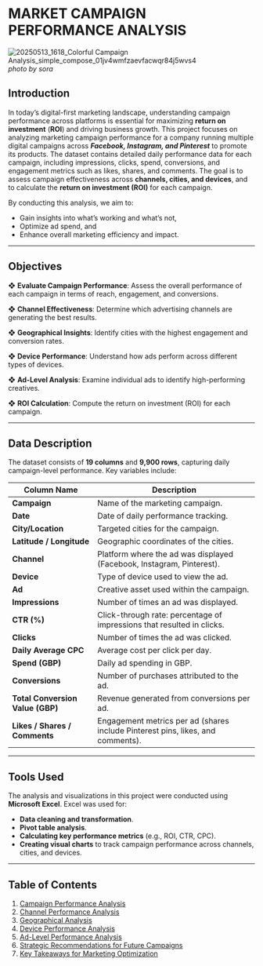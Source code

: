 # MARKET CAMPAIGN PERFORMANCE ANALYSIS
![20250513_1618_Colorful Campaign Analysis_simple_compose_01jv4wmfzaevfacwqr84j5wvs4](https://github.com/user-attachments/assets/445113f7-319e-494b-8aa4-a71255209121)
*photo by sora*

## Introduction
In today’s digital-first marketing landscape, understanding campaign performance across platforms is essential for maximizing **return on investment** (**ROI**) and driving business growth. This project focuses on analyzing marketing campaign performance for a company running multiple digital campaigns across ***Facebook, Instagram, and Pinterest*** to promote its products. The dataset contains detailed daily performance data for each campaign, including impressions, clicks, spend, conversions, and engagement metrics such as likes, shares, and comments. The goal is to assess campaign effectiveness across **channels, cities, and devices**, and to calculate the **return on investment (ROI)** for each campaign.

By conducting this analysis, we aim to:

* Gain insights into what’s working and what’s not,
* Optimize ad spend, and
* Enhance overall marketing efficiency and impact.

---

## **Objectives**

❖ **Evaluate Campaign Performance**: Assess the overall performance of each campaign in terms of reach, engagement, and conversions.

❖ **Channel Effectiveness**: Determine which advertising channels are generating the best results.

❖ **Geographical Insights**: Identify cities with the highest engagement and conversion rates.

❖ **Device Performance**: Understand how ads perform across different types of devices.

❖ **Ad-Level Analysis**: Examine individual ads to identify high-performing creatives.

❖ **ROI Calculation**: Compute the return on investment (ROI) for each campaign.

---

## **Data Description**

The dataset consists of **19 columns** and **9,900 rows**, capturing daily campaign-level performance. Key variables include:


| **Column Name**                  | **Description**                                                                 |
| -------------------------------- | ------------------------------------------------------------------------------- |
| **Campaign**                     | Name of the marketing campaign.                                                 |
| **Date**                         | Date of daily performance tracking.                                             |
| **City/Location**                | Targeted cities for the campaign.                                               |
| **Latitude / Longitude**         | Geographic coordinates of the cities.                                           |
| **Channel**                      | Platform where the ad was displayed (Facebook, Instagram, Pinterest).           |
| **Device**                       | Type of device used to view the ad.                                             |
| **Ad**                           | Creative asset used within the campaign.                                        |
| **Impressions**                  | Number of times an ad was displayed.                                            |
| **CTR (%)**                      | Click-through rate: percentage of impressions that resulted in clicks.          |
| **Clicks**                       | Number of times the ad was clicked.                                             |
| **Daily Average CPC**            | Average cost per click per day.                                                 |
| **Spend (GBP)**                  | Daily ad spending in GBP.                                                       |
| **Conversions**                  | Number of purchases attributed to the ad.                                       |
| **Total Conversion Value (GBP)** | Revenue generated from conversions per ad.                                      |
| **Likes / Shares / Comments**    | Engagement metrics per ad (shares include Pinterest pins, likes, and comments). |

---

## **Tools Used**

The analysis and visualizations in this project were conducted using **Microsoft Excel**. Excel was used for:

* **Data cleaning and transformation**.
* **Pivot table analysis**.
* **Calculating key performance metrics** (e.g., ROI, CTR, CPC).
* **Creating visual charts** to track campaign performance across channels, cities, and devices.

---

## Table of Contents

1. [Campaign Performance Analysis](docs/1-campaign-performance-analysis.md)  
2. [Channel Performance Analysis](docs/2-channel-performance-analysis.md)  
3. [Geographical Analysis](docs/3-geographical-analysis.md)  
4. [Device Performance Analysis](docs/4-device-performance-analysis.md)  
5. [Ad-Level Performance Analysis](docs/5-ad-level-performance-analysis.md)  
6. [Strategic Recommendations for Future Campaigns](docs/6-strategic-recommendations-for-future-campaigns.md)  
7. [Key Takeaways for Marketing Optimization](docs/7-key-takeaways-for-marketing-optimization.md)

